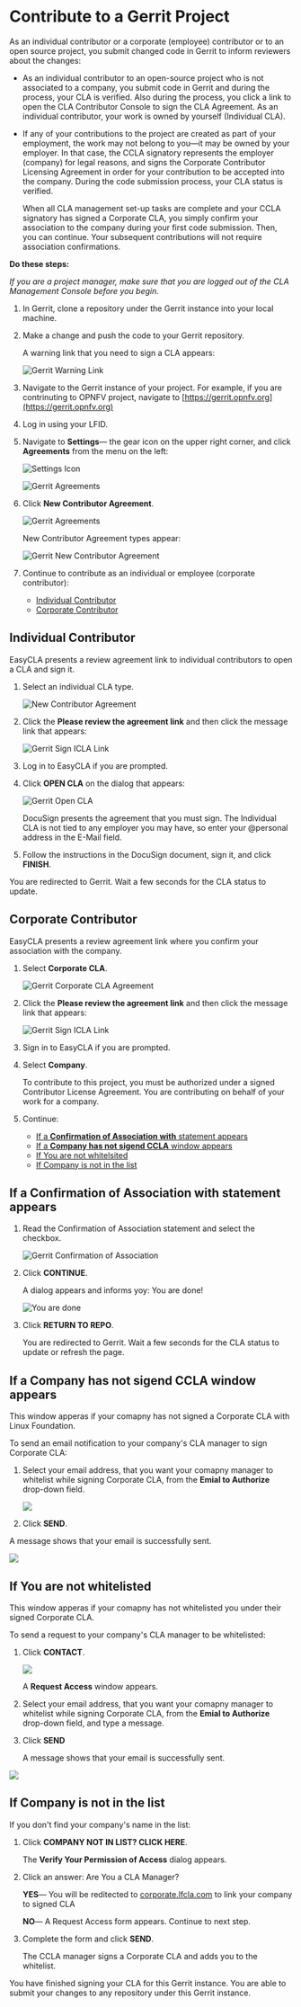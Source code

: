 # Contribute to a Gerrit Project

As an individual contributor or a corporate \(employee\) contributor or to an open source project, you submit changed code in Gerrit to inform reviewers about the changes:

* As an individual contributor to an open-source project who is not associated to a company, you submit code in Gerrit and during the process, your CLA is verified. Also during the process, you click a link to open the CLA Contributor Console to sign the CLA Agreement. As an individual contributor, your work is owned by yourself \(Individual CLA\).
* If any of your contributions to the project are created as part of your employment, the work may not belong to you—it may be owned by your employer. In that case, the CCLA signatory represents the employer \(company\) for legal reasons, and signs the Corporate Contributor Licensing Agreement in order for your contribution to be accepted into the company. During the code submission process, your CLA status is verified.

  When all CLA management set-up tasks are complete and your CCLA signatory has signed a Corporate CLA, you simply confirm your association to the company during your first code submission. Then, you can continue. Your subsequent contributions will not require association confirmations.

**Do these steps:**

_If you are a project manager, make sure that you are logged out of the CLA Management Console before you begin._

1. In Gerrit, clone a repository under the Gerrit instance into your local machine.
2. Make a change and push the code to your Gerrit repository.

   A warning link that you need to sign a CLA appears:

   ![Gerrit Warning Link](../.gitbook/assets/cla-gerrit-sign-a-cla.png)

3. Navigate to the Gerrit instance of your project. For example, if you are contrinuting to OPNFV project, navigate to [https://gerrit.opnfv.org](https://gerrit.opnfv.org)
4. Log in using your LFID.
5. Navigate to **Settings**— the gear icon on the upper right corner, and click **Agreements** from the menu on the left:

   ![Settings Icon](/.gitbook/assets/settings-icon.png)
   
   ![Gerrit Agreements](/.gitbook/assets/agreements.png)

6. Click **New Contributor Agreement**.

   ![Gerrit Agreements](/.gitbook/assets/agreement-link.png)

   New Contributor Agreement types appear:

   ![Gerrit New Contributor Agreement](/.gitbook/assets/new-contributor-agreement.png)

7. Continue to contribute as an individual or employee \(corporate contributor\):
   * [Individual Contributor](contribute-to-a-gerrit-project.md#individual-contributor)
   * [Corporate Contributor](contribute-to-a-gerrit-project.md#corporate-contributor)

## Individual Contributor

EasyCLA presents a review agreement link to individual contributors to open a CLA and sign it.

1. Select an individual CLA type.

   ![New Contributor Agreement](../.gitbook/assets/cla-gerrit-icla-type.png)

2. Click the **Please review the agreement link** and then click the message link that appears:

   ![Gerrit Sign ICLA Link](../.gitbook/assets/cla-gerrit-icla-proceed-to-sign-cla.png)

3. Log in to EasyCLA if you are prompted.
4. Click **OPEN CLA** on the dialog that appears:

   ![Gerrit Open CLA](../.gitbook/assets/cla-gerrit-individual-cla-open-cla.png)

   DocuSign presents the agreement that you must sign. The Individual CLA is not tied to any employer you may have, so enter your @personal address in the E-Mail field.

5. Follow the instructions in the DocuSign document, sign it, and click **FINISH**.

You are redirected to Gerrit. Wait a few seconds for the CLA status to update.

## Corporate Contributor

EasyCLA presents a review agreement link where you confirm your association with the company.

1. Select **Corporate CLA**.

   ![Gerrit Corporate CLA Agreement](/.gitbook/assets/corporate-cla.png)

2. Click the **Please review the agreement link** and then click the message link that appears:

   ![Gerrit Sign ICLA Link](../.gitbook/assets/cla-gerrit-icla-proceed-to-sign-cla.png)
   
3. Sign in to EasyCLA if you are prompted.
   
4. Select **Company**.

   To contribute to this project, you must be authorized under a signed Contributor License Agreement. You are contributing on behalf of    your work for a company.


5. Continue:

   * [If a **Confirmation of Association with** statement appears](contribute-to-a-gerrit-project.md#if-a-confirmation-of-association-with-statement-appears)
   * [If a **Company has not sigend CCLA** window appears](contribute-to-a-gerrit-project.md#if-a-compnay-has-not-signed-CCLA-window-appears)
   * [If You are not whitelsited](contribute-to-a-gerrit-project.md#if-you-are-not-whitelisted)
   * [If Company is not in the list]()
   
  
## If a **Confirmation of Association with** statement appears

1. Read the Confirmation of Association statement and select the checkbox.

   ![Gerrit Confirmation of Association](../.gitbook/assets/cla-gerrit-confirmation-of-association.png)

2. Click **CONTINUE**.

   A dialog appears and informs yoy: You are done!
   
   ![You are done](../.gitbook/assets/cla-github-you-are-done%20%281%29.png)

3. Click **RETURN TO REPO**.

   You are redirected to Gerrit. Wait a few seconds for the CLA status to update or refresh the page.
   
## If a **Company has not sigend CCLA** window appears

This window apperas if your comapny has not signed a Corporate CLA with Linux Foundation.

To send an email notification to your company's CLA manager to sign Corporate CLA:

1. Select your email address, that you want your comapny manager to whitelist while signing Corporate CLA, from the **Emial to Authorize** drop-down field.

   ![](/.gitbook/assets/company-not-signed-ccla.png)

2. Click **SEND**.

  A message shows that your email is successfully sent.
  
  ![](/.gitbook/assets/email-to-whitelist.png)

## If You are not whitelisted

This window apperas if your comapny has not whitelisted you under their signed Corporate CLA.

To send a request to your company's CLA manager to be whitelisted:

1. Click **CONTACT**.

   ![](/.gitbook/assets/request-to-be-whitelisted.png)

    A **Request Access** window appears.
  
2. Select your email address, that you want your comapny manager to whitelist while signing Corporate CLA, from the **Emial to Authorize** drop-down field, and type a message.

3. Click **SEND**

   A message shows that your email is successfully sent.
  
  ![](/.gitbook/assets/email-to-whitelist.png)

## If Company is not in the list

If you don't find your company's name in the list:

1. Click **COMPANY NOT IN LIST? CLICK HERE**.

   The **Verify Your Permission of Access** dialog appears.
  
2. Click an answer: Are You a CLA Manager?

   **YES**— You will be reditected to [corporate.lfcla.com](https://corporate.lfcla.com/#/companies) to link your company to signed CLA
   
   **NO**— A Request Access form appears. Continue to next step.
   
3. Complete the form and click **SEND**.

   The CCLA manager signs a Corporate CLA and adds you to the whitelist.

You have finished signing your CLA for this Gerrit instance. You are able to submit your changes to any repository under this Gerrit instance.

